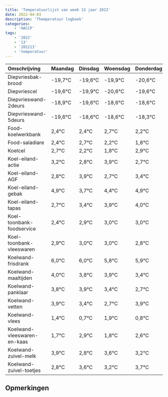 ```yaml
---
title: 'Temperatuurlijst van week 13 jaar 2022'
date: 2022-04-03
description: 'Themperatuur logboek'
categories:
    - 'HACCP'
tags:
    - '2022'
    - '13'
    - '202213'
    - 'temperatuur'
---
```

|Omschrijving|Maandag|Dinsdag|Woensdag|Donderdag|Vrijdag|Zaterdag|Zondag|
|:---|:---|:---|:---|:---|:---|:---|:---|
|Diepvriesbak-brood|-19,7°C|-19,6°C|-19,9°C|-20,6°C|-19,6°C|-19,6°C|-19,3°C|
|Diepvriescel|-19,6°C|-19,9°C|-20,6°C|-19,6°C|-19,6°C|-19,3°C|-19,8°C|
|Diepvrieswand-2deurs|-18,9°C|-19,6°C|-18,6°C|-18,6°C|-18,3°C|-18,8°C|-19,2°C|
|Diepvrieswand-5deurs|-19,6°C|-18,6°C|-18,6°C|-18,3°C|-18,8°C|-19,2°C|-18,1°C|
|Food-koelwerkbank|2,4°C|2,4°C|2,7°C|2,2°C|1,8°C|2,9°C|1,7°C|
|Food-saladiare|2,4°C|2,7°C|2,2°C|1,8°C|2,9°C|1,7°C|2,4°C|
|Koelcel|2,7°C|2,2°C|1,8°C|2,9°C|1,7°C|2,4°C|2,9°C|
|Koel-eiland-actie|3,2°C|2,8°C|3,9°C|2,7°C|3,4°C|3,9°C|4,0°C|
|Koel-eiland-AGF|2,8°C|3,9°C|2,7°C|3,4°C|3,9°C|4,0°C|4,0°C|
|Koel-eiland-gebak|4,9°C|3,7°C|4,4°C|4,9°C|5,0°C|5,0°C|4,8°C|
|Koel-eiland-tapas|2,7°C|3,4°C|3,9°C|4,0°C|4,0°C|3,8°C|3,9°C|
|Koel-toonbank-foodservice|2,4°C|2,9°C|3,0°C|3,0°C|2,8°C|2,9°C|2,4°C|
|Koel-toonbank-vleeswaren|2,9°C|3,0°C|3,0°C|2,8°C|2,9°C|2,4°C|1,7°C|
|Koelwand-frisdrank|6,0°C|6,0°C|5,8°C|5,9°C|5,4°C|4,7°C|5,9°C|
|Koelwand-maaltijden|4,0°C|3,8°C|3,9°C|3,4°C|2,7°C|3,9°C|2,8°C|
|Koelwand-panklaar|3,8°C|3,9°C|3,4°C|2,7°C|3,9°C|2,8°C|3,6°C|
|Koelwand-vetten|3,9°C|3,4°C|2,7°C|3,9°C|2,8°C|3,6°C|3,2°C|
|Koelwand-vlees|1,4°C|0,7°C|1,9°C|0,8°C|1,6°C|1,2°C|1,7°C|
|Koelwand-vleeswaren-en-kaas|1,7°C|2,9°C|1,8°C|2,6°C|2,2°C|2,7°C|3,0°C|
|Koelwand-zuivel-melk|3,9°C|2,8°C|3,6°C|3,2°C|3,7°C|4,0°C|3,4°C|
|Koelwand-zuivel-toetjes|2,8°C|3,6°C|3,2°C|3,7°C|4,0°C|3,4°C|3,4°C|

## Opmerkingen


